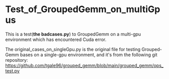 # Test_of_GroupedGemm_on_multiGpus
This is a test(**the badcases.py**) to GroupedGemm on a multi-gpu environment which has encountered Cuda error.

The original_cases_on_singleGpu.py is the original file for testing Grouped-Gemm bases on a single-gpu environment, and it's from the following git repository: https://github.com/tgale96/grouped_gemm/blob/main/grouped_gemm/ops_test.py
